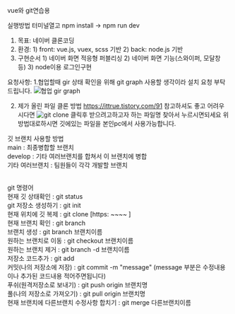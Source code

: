 vue와 git연습용

실행방법 
터미널열고 npm install -> npm run dev

1. 목표: 네이버 클론코딩
2. 환경: 1) front: vue.js, vuex, scss 기반  2) back: node.js 기반
3. 구현순서 1) 네이버 화면 적응형 퍼블리싱 2) 네이버 화면 기능(스와이퍼, 모달창 등) 3) node이용 로그인구현

요청사항: 
1.협업할때 gir 상태 확인을 위해 git graph 사용할 생각이라 설치 요청 부탁드립니다.
![협업 gir graph](https://github.com/survive-it/PracticeGit/assets/72345833/74fe1561-ab2f-4bf5-a49f-4597cf791302)

2. 제가 올린 파일 클론 방법
   https://ittrue.tistory.com/91 참고하셔도 좋고 어려우시다면
   ![git clone](https://github.com/survive-it/PracticeGit/assets/72345833/e7039f41-aa09-4b67-91c0-2702d0bb9745)
   클릭후 받으려고하고자 하는 파일명 찾아서 누르시면되세요
   위 방법대로하시면 깃에있는 파일을 본인pc에서 사용가능합니다.


깃 브랜치 사용할 방법 <br>
main : 최종병합할 브랜치 <br>
develop : 기타 여러브랜치를 합쳐서 이 브랜치에 병합 <br>
기타 여러브랜치 : 팀원들이 각각 개발할 브랜치 <br> <br>


git 명령어  <br>
현재 깃 상태확인 : git status <br>
git 저장소 생성하기 : git init <br>
현재 위치에 깃 복제 : git clone [https: ~~~~ ] <br>
현재 브랜치 확인 : git branch <br>
브랜치 생성 : git branch 브랜치이름 <br>
원하는 브랜치로 이동 : git checkout 브랜치이름 <br>
원하는 브랜치 제거 : git branch -d 브랜치이름 <br>
저장소 코드추가 : git add <br>
커밋(나의 저장소에 저장) : git commit -m "message"  (message 부분은 수정내용이나 추가된 코드내용 적어주면됩니다) <br>
푸쉬(원격저장소로 보내기) : git push origin 브랜치명 <br>
풀(나의 저장소로 가져오기) : git pull origin 브랜치명 <br>
현재 브랜치에 다른브랜치 수정사항 합치기 : git merge 다른브랜치이름 <br>












